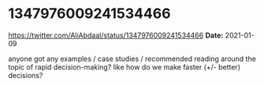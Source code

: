 # 1347976009241534466
https://twitter.com/AliAbdaal/status/1347976009241534466
**Date:** 2021-01-09

anyone got any examples / case studies / recommended reading around the topic of rapid decision-making? like how do we make faster (+/- better) decisions?
